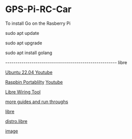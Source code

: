 # GPS-Pi-RC-Car

To install Go on the Rasberry Pi

sudo apt update

sudo apt upgrade

sudo apt install golang

------------------------------------------------------- libre 

[Ubuntu 22.04  ](https://distro.libre.computer/ci/ubuntu/22.04/)
[ Youtube ]( https://www.youtube.com/watch?v=MDji4Yn_i8Q)


[ Raspbin Portablilty]( https://github.com/libre-computer-project/libretech-raspbian-portability)
 [ Youtube ](https://www.youtube.com/watch?v=xetHqVwrjkE&t=180s)


[ Libre Wiring Tool  ](https://github.com/libre-computer-project/libretech-wiring-tool)


[ more guides and run throughs ](https://www.youtube.com/c/LibreComputer)


[ libre]( https://hub.libre.computer/ )


[distro.libre ](https://distro.libre.computer/ci/ubuntu/22.04/)

[ image ](https://libre.computer/category/software/)

